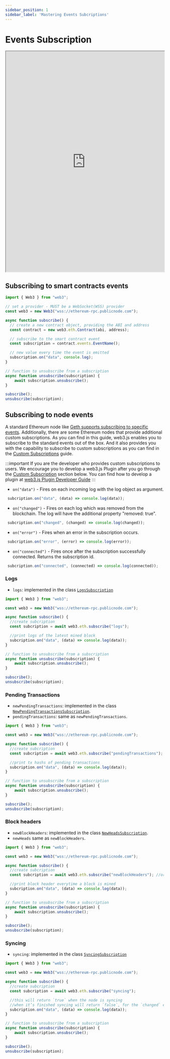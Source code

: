 ```yaml
---
sidebar_position: 1
sidebar_label: 'Mastering Events Subcriptions'
---
```


# Events Subscription
<iframe width="100%" height="700px"  src="https://stackblitz.com/edit/vitejs-vite-5cbd4m?embed=1&file=main.ts&showSidebar=1"></iframe>

## Subscribing to smart contracts events

```ts
import { Web3 } from "web3";

// set a provider - MUST be a WebSocket(WSS) provider
const web3 = new Web3("wss://ethereum-rpc.publicnode.com");

async function subscribe() {
  // create a new contract object, providing the ABI and address
  const contract = new web3.eth.Contract(abi, address);

  // subscribe to the smart contract event
  const subscription = contract.events.EventName();

  // new value every time the event is emitted
  subscription.on("data", console.log);
}

// function to unsubscribe from a subscription
async function unsubscribe(subscription) {
    await subscription.unsubscribe();
}

subscribe();
unsubscribe(subscription);
```


## Subscribing to node events

A standard Ethereum node like [Geth supports subscribing to specific events](https://geth.ethereum.org/docs/interacting-with-geth/rpc/pubsub#supported-subscriptions). Additionally, there are some Ethereum nodes that provide additional custom subscriptions. As you can find in this guide, web3.js enables you to subscribe to the standard events out of the box. And it also provides you with the capability to subscribe to custom subscriptions as you can find in the [Custom Subscriptions](/guides/events_subscriptions/custom_subscriptions) guide.

:::important
If you are the developer who provides custom subscriptions to users. We encourage you to develop a web3.js Plugin after you go through the [Custom Subscription](#custom-subscription) section below. You can find how to develop a plugin at [web3.js Plugin Developer Guide](/guides/web3_plugin_guide/plugin_authors)
:::


- `on("data")` - Fires on each incoming log with the log object as argument.
```ts
 subcription.on("data", (data) => console.log(data));
```

- `on("changed")` - Fires on each log which was removed from the blockchain. The log will have the additional property "removed: true".
```ts
 subcription.on("changed", (changed) => console.log(changed));
```

- `on("error")` - Fires when an error in the subscription occurs.
```ts
 subcription.on("error", (error) => console.log(error));
```

- `on("connected")` - Fires once after the subscription successfully connected. Returns the subscription id.
```ts
 subcription.on("connected", (connected) => console.log(connected));
```
### Logs

- `logs`: implemented in the class [`LogsSubscription`](/api/web3-eth/class/LogsSubscription)

```ts
import { Web3 } from "web3";

const web3 = new Web3("wss://ethereum-rpc.publicnode.com");

async function subscribe() {
  //create subcription
  const subcription = await web3.eth.subscribe("logs");

  //print logs of the latest mined block
  subcription.on("data", (data) => console.log(data));
}

// function to unsubscribe from a subscription
async function unsubscribe(subscription) {
    await subscription.unsubscribe();
}

subscribe();
unsubscribe(subscription);
```

### Pending Transactions 

-   `newPendingTransactions`: implemented in the class [`NewPendingTransactionsSubscription`](/api/web3-eth/class/NewPendingTransactionsSubscription).
-   `pendingTransactions`: same as `newPendingTransactions`.

```ts
import { Web3 } from "web3";

const web3 = new Web3("wss://ethereum-rpc.publicnode.com");

async function subscribe() {
  //create subcription
  const subcription = await web3.eth.subscribe("pendingTransactions"); //or ("newPendingTransactions")

  //print tx hashs of pending transactions
  subcription.on("data", (data) => console.log(data));
}

// function to unsubscribe from a subscription
async function unsubscribe(subscription) {
    await subscription.unsubscribe();
}

subscribe();
unsubscribe(subscription);
```

### Block headers

-   `newBlockHeaders`: implemented in the class [`NewHeadsSubscription`](/api/web3-eth/class/NewHeadsSubscription).
-   `newHeads` same as `newBlockHeaders`.

```ts
import { Web3 } from "web3";

const web3 = new Web3("wss://ethereum-rpc.publicnode.com");

async function subscribe() {
  //create subcription
  const subcription = await web3.eth.subscribe("newBlockHeaders"); //or ("newHeads")

  //print block header everytime a block is mined
  subcription.on("data", (data) => console.log(data));
}

// function to unsubscribe from a subscription
async function unsubscribe(subscription) {
    await subscription.unsubscribe();
}

subscribe();
unsubscribe(subscription);
```

### Syncing

-   `syncing`: implemented in the class [`SyncingSubscription`](/api/web3-eth/class/SyncingSubscription)

```ts
import { Web3 } from "web3";

const web3 = new Web3("wss://ethereum-rpc.publicnode.com");

async function subscribe() {
  //create subcription
  const subcription = await web3.eth.subscribe("syncing");

  //this will return `true` when the node is syncing 
  //when it’s finished syncing will return `false`, for the `changed` event.
  subcription.on("data", (data) => console.log(data));
}

// function to unsubscribe from a subscription
async function unsubscribe(subscription) {
    await subscription.unsubscribe();
}

subscribe();
unsubscribe(subscription);
```


